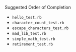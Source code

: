 Suggested Order of Completion

* `hello_test.rb`
* `character_count_test.rb`
* `escape_characters_test.rb`
* `mad_lib_test.rb`
* `simple_math_test.rb`
* `retirement_test.rb`

